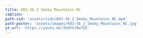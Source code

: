 ```yaml
---
title: K03-3b 2 Smoky Mountains NC
caption:
path-vid: 'assets/vids/K03-3b_2_Smoky_Mountains_NC.mp4'
path-poster: 'assets/images/K03-3b_2_Smoky_Mountains_NC.jpg'
yt-url: 'https://youtu.be/3kOVVJ9w7EE'
---
```


